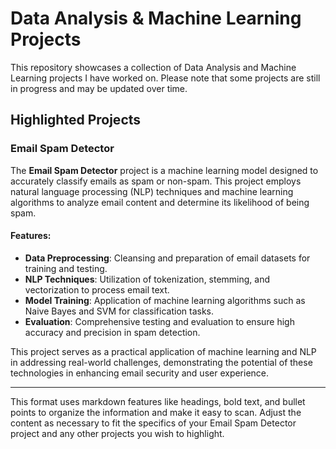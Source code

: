 # Data Analysis & Machine Learning Projects

This repository showcases a collection of Data Analysis and Machine Learning projects I have worked on. Please note that some projects are still in progress and may be updated over time.

## Highlighted Projects

### Email Spam Detector

The **Email Spam Detector** project is a machine learning model designed to accurately classify emails as spam or non-spam. This project employs natural language processing (NLP) techniques and machine learning algorithms to analyze email content and determine its likelihood of being spam.

#### Features:

- **Data Preprocessing**: Cleansing and preparation of email datasets for training and testing.
- **NLP Techniques**: Utilization of tokenization, stemming, and vectorization to process email text.
- **Model Training**: Application of machine learning algorithms such as Naive Bayes and SVM for classification tasks.
- **Evaluation**: Comprehensive testing and evaluation to ensure high accuracy and precision in spam detection.

This project serves as a practical application of machine learning and NLP in addressing real-world challenges, demonstrating the potential of these technologies in enhancing email security and user experience.

---

This format uses markdown features like headings, bold text, and bullet points to organize the information and make it easy to scan. Adjust the content as necessary to fit the specifics of your Email Spam Detector project and any other projects you wish to highlight.
